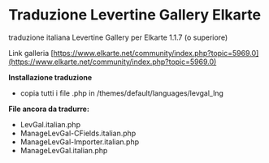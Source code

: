 # Traduzione Levertine Gallery Elkarte
traduzione italiana Levertine Gallery per Elkarte 1.1.7 (o superiore)

Link galleria [https://www.elkarte.net/community/index.php?topic=5969.0](https://www.elkarte.net/community/index.php?topic=5969.0)

**Installazione traduzione**
* copia tutti i file .php in /themes/default/languages/levgal_lng

**File ancora da tradurre:**
- LevGal.italian.php
- ManageLevGal-CFields.italian.php
- ManageLevGal-Importer.italian.php
- ManageLevGal.italian.php
